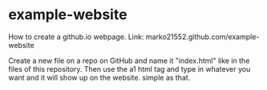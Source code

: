 # example-website
How to create a github.io webpage. Link: marko21552.github.com/example-website


Create a new file on a repo on GitHub and name it "index.html" like in the files of this repository. Then use the a1 html tag and type in whatever you want and it will show up on the website. simple as that.
